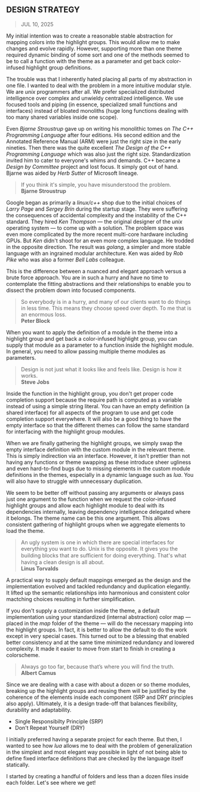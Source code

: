 ## DESIGN STRATEGY
> JUL 10, 2025

My initial intention was to create a reasonable stable abstraction for mapping
colors into the highlight groups.  This would allow me to make changes and evolve
rapidly.
However, supporting more than one theme required dynamic binding of some sort
and one of the methods seemed to be to call a function with the theme as a
parameter and get back color-infused highlight group definitions.

The trouble was that I inherently hated placing all parts of
my abstraction in one file.
I wanted to deal with the problem in a more intuitive modular style.
We are _unix_ programmers after all.
We prefer specialized distributed intelligence over complex and unwieldy
centralized intelligence.
We use focused tools and piping (in essence, specialized small
functions and interfaces) instead of bloated monoliths
(huge long functions dealing with too many shared variables
inside one scope).

Even _Bjarne Stroustrup_ gave up on writing his monolithic tomes on
_The C++ Programming Language_ after four editions.
His second edition and the Annotated Reference Manual (ARM) were just
the right size in the early nineties.
Then there was the quite excellent _The Design of the C++ Programming
Language_ which was also just the right size.
Standardization invited him to cater to everyone's whims and demands.
C++ became a _Design by Committee_ project and lost focus.
It simply got out of hand.  Bjarne was aided by _Herb Sutter_
of Microsoft lineage.

> If you think it's simple, you have misunderstood the problem.  
> **Bjarne Stroustrup**

Google began as primarily a _linux/c++_ shop due to the initial choices
of _Larry Page_ and _Sergey Brin_ during the startup stage.
They were suffering the consequences of accidental complexity and
the instability of the C++ standard.
They hired _Ken Thompson_ — the original designer of the _unix_
operating system — to come up with a solution.
The problem space was even more complicated by the more recent
multi-core hardware including GPUs.
But _Ken_ didn't shoot for an even more complex language.
He trodded in the opposite direction.
The result was _golang_, a simpler and more stable language with
an ingrained modular architecture.
Ken was aided by _Rob Pike_ who was also a former _Bell Labs_
colleague.

This is the difference between a nuanced and elegant approach versus
a brute force approach.
You are in such a hurry and have no time to contemplate the fitting
abstractions and their relationships to enable you to dissect
the problem down into focused components.

> So everybody is in a hurry, and many of our clients want to do
> things in less time.
> This means they choose speed over depth.
> To me that is an enormous loss.  
> **Peter Block**

When you want to apply the definition of a module in the theme into
a highlight group and get back a color-infused highlight group, you can supply
that module as a parameter to a function inside the highlight module.
In general, you need to allow passing multiple theme modules as parameters.

> Design is not just what it looks like and feels like.
> Design is how it works.  
> **Steve Jobs**

Inside the function in the highlight group, you don't get proper code completion
support because the require path is computed as a variable instead of using
a simple string literal.
You can have an empty definition (a shared interface) for all aspects of
the program to use and get code completion support everywhere.
It will also be a good thing to have the empty interface so that the
different themes can follow the same standard for interfacing with
the highlight group modules.

When we are finally gathering the highlight groups, we simply swap the
empty interface definition with the custom module in the relevant theme.
This is simply indirection via an interface.  However, it isn't prettier
than not having any functions or theme swapping as these introduce sheer
ugliness and even hard-to-find bugs due to missing elements in the custom
module definitions in the themes, especially in a dynamic language such
as _lua_.  You will also have to struggle with unnecessary duplication.

We seem to be better off without passing any arguments or always pass
just one argument to the function when we request the color-infused highlight
groups and allow each highlight module to deal with its dependencies internally,
leaving dependency intelligence delegated where it belongs.
The theme name can be this one argument.  This allows consistent gathering
of highlight groups when we aggregate elements to load the theme.

> An ugly system is one in which there are special interfaces for
> everything you want to do.
> Unix is the opposite. It gives you the building blocks that are
> suﬃcient for doing everything.
> That's what having a clean design is all about.  
> **Linus Torvalds**

A practical way to supply default mappings emerged as the
design and the implementation evolved and tackled redundancy and
duplication elegantly.  It lifted up the semantic relationships
into harmonious and consistent color mactching choices resulting
in further simplification.

If you don't supply a customization inside the theme, a default
implementation using your standardized (internal abstraction) color map
— placed in the _map_ folder of the theme — will do the necessary mapping
into the highlight groups.
In fact, it is better to allow the default to do the work except
in very special cases.
This turned out to be a blessing that enabled better consistency
and at the same time minimized redundancy and lowered complexity.
It made it easier to move from start to finish in creating
a colorscheme.

> Always go too far, because that’s where you will find the truth.    
> **Albert Camus**

Since we are dealing with a case with about a dozen or so theme
modules, breaking up the highlight groups and reusing them
will be justified by the coherence of the elements inside each
component (SRP and DRY principles also apply).
Ultimately, it is a design trade-off that balances flexibility,
durability and adaptability.

* Single Responsibilty Principle (SRP)
* Don't Repeat Yourself (DRY)

I initially preferred having a separate project for each theme.
But then, I wanted to see how _lua_ allows me to deal with the problem
of generalization in the simplest and most elegant way possible in light
of not being able to define fixed interface definitions that are checked
by the language itself statically.

I started by creating a handful of folders and less than a dozen files
inside each folder.  Let's see where we get!
